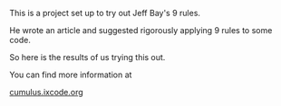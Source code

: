 This is a project set up to try out Jeff Bay's 9 rules.

He wrote an article and suggested rigorously applying 9 rules to some code.

So here is the results of us trying this out.

You can find more information at

<a href='http://cumulus.ixcode.org'>cumulus.ixcode.org</a>